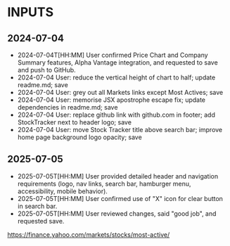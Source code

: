 # INPUTS

## 2024-07-04
- 2024-07-04T[HH:MM] User confirmed Price Chart and Company Summary features, Alpha Vantage integration, and requested to save and push to GitHub. 
- 2024-07-04  User: reduce the vertical height of chart to half; update readme.md; save
- 2024-07-04  User: grey out all Markets links except Most Actives; save
- 2024-07-04  User: memorise JSX apostrophe escape fix; update dependencies in readme.md; save
- 2024-07-04  User: replace github link with github.com in footer; add StockTracker next to header logo; save
- 2024-07-04  User: move Stock Tracker title above search bar; improve home page background logo opacity; save

## 2025-07-05
- 2025-07-05T[HH:MM] User provided detailed header and navigation requirements (logo, nav links, search bar, hamburger menu, accessibility, mobile behavior).
- 2025-07-05T[HH:MM] User confirmed use of "X" icon for clear button in search bar.
- 2025-07-05T[HH:MM] User reviewed changes, said "good job", and requested save. 

https://finance.yahoo.com/markets/stocks/most-active/